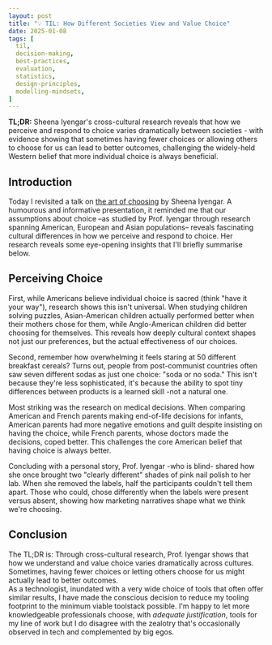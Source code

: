 ```yaml
---
layout: post
title: "💡 TIL: How Different Societies View and Value Choice"
date: 2025-01-08
tags: [
  til,
  decision-making,
  best-practices,
  evaluation,
  statistics,
  design-principles,
  modelling-mindsets,
]
---
```


**TL;DR:** Sheena Iyengar's cross-cultural research reveals that how we perceive
and respond to choice varies dramatically between societies - with evidence
showing that sometimes having fewer choices or allowing others to choose for us
can lead to better outcomes, challenging the widely-held Western belief that
more individual choice is always beneficial.

<!--more-->

## Introduction

Today I revisited a talk on
[the art of choosing](https://www.youtube.com/watch?v=lDq9-QxvsNU) by Sheena
Iyengar. A humourous and informative presentation, it reminded me that our
assumptions about choice –as studied by Prof. Iyengar through research spanning
American, European and Asian populations– reveals fascinating cultural
differences in how we perceive and respond to choice. Her research reveals some
eye-opening insights that I'll briefly summarise below.

## Perceiving Choice

First, while Americans believe individual choice is sacred (think "have it your
way"), research shows this isn't universal. When studying children solving
puzzles, Asian-American children actually performed better when their mothers
chose for them, while Anglo-American children did better choosing for
themselves. This reveals how deeply cultural context shapes not just our
preferences, but the actual effectiveness of our choices.

Second, remember how overwhelming it feels staring at 50 different breakfast
cereals? Turns out, people from post-communist countries often saw seven
different sodas as just one choice: "soda or no soda." This isn't because
they're less sophisticated, it's because the ability to spot tiny differences
between products is a learned skill -not a natural one.

Most striking was the research on medical decisions. When comparing American and
French parents making end-of-life decisions for infants, American parents had
more negative emotions and guilt despite insisting on having the choice, while
French parents, whose doctors made the decisions, coped better. This challenges
the core American belief that having choice is always better.

Concluding with a personal story, Prof. Iyengar -who is blind- shared how she
once brought two "clearly different" shades of pink nail polish to her lab. When
she removed the labels, half the participants couldn't tell them apart. Those
who could, chose differently when the labels were present versus absent, showing
how marketing narratives shape what we think we're choosing.

## Conclusion

The TL;DR is: Through cross-cultural research, Prof. Iyengar shows that how we
understand and value choice varies dramatically across cultures. Sometimes,
having fewer choices or letting others choose for us might actually lead to
better outcomes.\
As a technologist, inundated with a very wide choice of tools that often offer
similar results, I have made the conscious decision to reduce my tooling
footprint to the minimum viable toolstack possible. I'm happy to let more
knowledgeable professionals choose, with _adequate justification_, tools for my
line of work but I do disagree with the zealotry that's occasionally observed in
tech and complemented by big egos.
